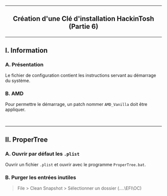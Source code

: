 --------------------------------------------------------------------------------------------------------------------------
## <p align='center'> Création d'une Clé d'installation HackinTosh (Partie 6) </p>

--------------------------------------------------------------------------------------------------------------------------
## I. Information
### A. Présentation
Le fichier de configuration contient les instructions servant au démarrage du système.

### B. AMD
Pour permettre le démarrage, un patch nommer `AMD_Vanilla` doit être appliquer.

<br />

--------------------------------------------------------------------------------------------------------------------------
## II. ProperTree
### A. Ouvrir par défaut les `.plist`
Ouvrir un fichier `.plist` et ouvrir avec le programme `ProperTree.bat`.

### B. Purger les entrées inutiles
> File > Clean Snapshot > Sélectionner un dossier (....\EFI\OC)
> 

